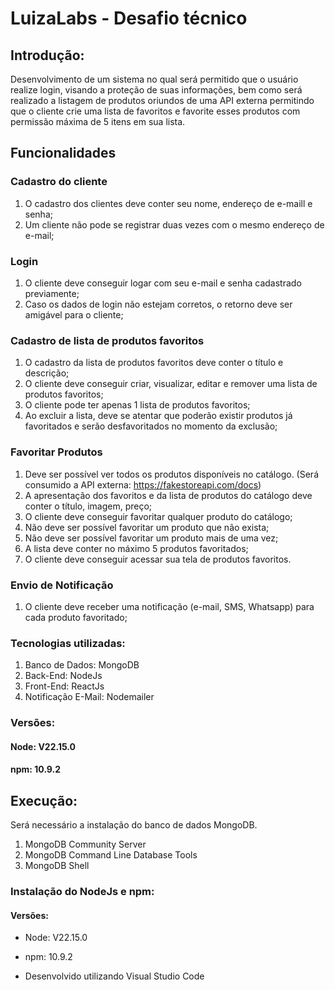 # LuizaLabs - Desafio técnico
## Introdução:

Desenvolvimento de um sistema no qual será permitido que o usuário realize login, visando a proteção de suas informações, bem como será realizado a listagem de produtos oriundos de uma API externa permitindo que o cliente crie uma lista de favoritos e favorite esses produtos com permissão máxima de 5 itens em sua lista.

## Funcionalidades

### Cadastro do cliente

1. O cadastro dos clientes deve conter seu nome, endereço de e-maill e senha;
2. Um cliente não pode se registrar duas vezes com o mesmo endereço de e-mail;

### Login

1. O cliente deve conseguir logar com seu e-mail e senha cadastrado previamente;
2. Caso os dados de login não estejam corretos, o retorno deve ser amigável para o cliente;

### Cadastro de lista de produtos favoritos

1. O cadastro da lista de produtos favoritos deve conter o título e descrição;
2. O cliente deve conseguir criar, visualizar, editar e remover uma lista de produtos favoritos;
3. O cliente pode ter apenas 1 lista de produtos favoritos;
4. Ao excluir a lista, deve se atentar que poderão existir produtos já favoritados e serão desfavoritados no momento da exclusão;

### Favoritar Produtos

1. Deve ser possível ver todos os produtos disponíveis no catálogo. (Será consumido a API externa: https://fakestoreapi.com/docs)
2. A apresentação dos favoritos e da lista de produtos do catálogo deve conter o título, imagem, preço;
3. O cliente deve conseguir favoritar qualquer produto do catálogo;
4. Não deve ser possível favoritar um produto que não exista;
5. Não deve ser possível favoritar um produto mais de uma vez;
6. A lista deve conter no máximo 5 produtos favoritados;
7. O cliente deve conseguir acessar sua tela de produtos favoritos.

### Envio de Notificação

1. O cliente deve receber uma notificação (e-mail, SMS, Whatsapp) para cada produto favoritado;

### Tecnologias utilizadas:

1. Banco de Dados: MongoDB
2. Back-End: NodeJs
3. Front-End: ReactJs
4. Notificação E-Mail: Nodemailer

### Versões:
#### Node: V22.15.0
#### npm: 10.9.2


## Execução:

Será necessário a instalação do banco de dados MongoDB.
1. MongoDB Community Server
2. MongoDB Command Line Database Tools
3. MongoDB Shell

### Instalação do NodeJs e npm: 
#### Versões:
- Node: V22.15.0
- npm: 10.9.2

- Desenvolvido utilizando Visual Studio Code
